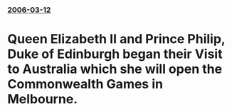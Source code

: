 ### [2006-03-12](/news/2006/03/12/index.md)

#  Queen Elizabeth II and Prince Philip, Duke of Edinburgh began their Visit to Australia which she will open the Commonwealth Games in Melbourne.



